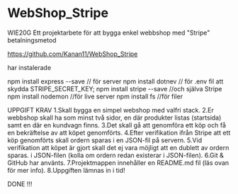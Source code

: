 # WebShop_Stripe
WIE20G 
Ett projektarbete för att bygga enkel webbshop med "Stripe" betalningsmetod

https://github.com/Kanan11/WebShop_Stripe


har instalerade 

npm install express --save // för server 
npm install dotnev // för .env fil att skydda STRIPE_SECRET_KEY; 
npm install stripe --save //och själva Stripe 
npm install nodemon //för live server
npm install fs //för filer


UPPGIFT KRAV
1.Skall bygga en simpel webshop med valfri stack.
2.Er webbshop skall ha som minst två sidor, en där produkter listas (startsida) samt en där en kundvagn finns.
3.Det skall gå att genomföra ett köp och få en bekräftelse av att köpet genomförts.
4.Efter verifikation ifrån Stripe att ett köp genomförts skall ordern sparas i en JSON-fil på servern.
5.Vid verifikation att köpet är gjort skall det ej vara möjligt att en dublett av ordern sparas. i JSON-filen (kolla om ordern redan existerar i JSON-filen). 
6.Git & GitHub har använts.
7.Projektmappen innehåller en README.md fil (läs ovan för mer info).
8.Uppgiften lämnas in i tid!


DONE !!!